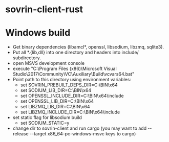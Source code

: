 # sovrin-client-rust

# Windows build

- Get binary dependencies (libamcl*, openssl, libsodium, libzmq, sqlite3).
- Put all *.{lib,dll} into one directory and headers into include/ subdirectory.
- open MSVS development console
- execute "C:\Program Files (x86)\Microsoft Visual Studio\2017\Community\VC\Auxiliary\Build\vcvars64.bat"
- Point path to this directory using environment variables:
  - set SOVRIN_PREBUILT_DEPS_DIR=C:\BIN\x64
  - set SODIUM_LIB_DIR=C:\BIN\x64
  - set OPENSSL_INCLUDE_DIR=C:\BIN\x64\include
  - set OPENSSL_LIB_DIR=C:\BIN\x64
  - set LIBZMQ_LIB_DIR=C:\BIN\x64
  - set LIBZMQ_INCLUDE_DIR=C:\BIN\x64\include
- set static flag for libsodium build
  - set SODIUM_STATIC=y
- change dir to sovrin-client and run cargo (you may want to add --release --target x86_64-pc-windows-msvc keys to cargo)
